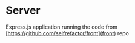 
# Server

Express.js application running the code from [https://github.com/selfrefactor/front](front) repo